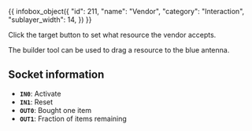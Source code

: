 {{ infobox_object({
	"id": 211,
	"name": "Vendor",
	"category": "Interaction",
	"sublayer_width": 14,
}) }}

Click the target button to set what resource the vendor accepts.

The builder tool can be used to drag a resource to the blue antenna.

## Socket information
- **`IN0`**: Activate
- **`IN1`**: Reset
- **`OUT0`**: Bought one item
- **`OUT1`**: Fraction of items remaining